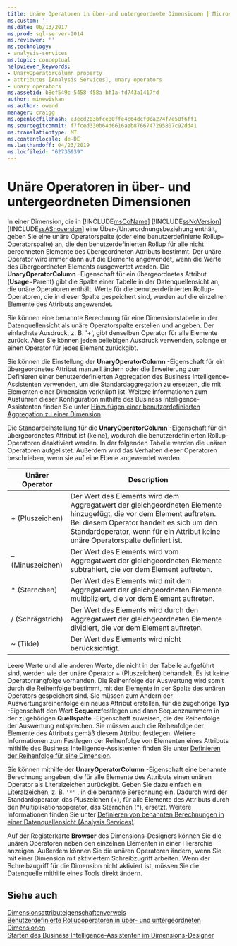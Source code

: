 ```yaml
---
title: Unäre Operatoren in über-und untergeordnete Dimensionen | Microsoft-Dokumentation
ms.custom: ''
ms.date: 06/13/2017
ms.prod: sql-server-2014
ms.reviewer: ''
ms.technology:
- analysis-services
ms.topic: conceptual
helpviewer_keywords:
- UnaryOperatorColumn property
- attributes [Analysis Services], unary operators
- unary operators
ms.assetid: b8ef549c-5458-458a-bf1a-fd743a1417fd
author: minewiskan
ms.author: owend
manager: craigg
ms.openlocfilehash: e3ecd203bfce80ffe4c64dcf0ca274f7e50f6ff1
ms.sourcegitcommit: f7fced330b64d6616aeb8766747295807c92dd41
ms.translationtype: MT
ms.contentlocale: de-DE
ms.lasthandoff: 04/23/2019
ms.locfileid: "62736939"
---
```

# <a name="unary-operators-in-parent-child-dimensions"></a>Unäre Operatoren in über- und untergeordneten Dimensionen
  In einer Dimension, die in [!INCLUDE[msCoName](../../includes/msconame-md.md)] [!INCLUDE[ssNoVersion](../../includes/ssnoversion-md.md)] [!INCLUDE[ssASnoversion](../../includes/ssasnoversion-md.md)] eine Über-/Unterordnungsbeziehung enthält, geben Sie eine unäre Operatorspalte (oder eine benutzerdefinierte Rollup-Operatorspalte) an, die den benutzerdefinierten Rollup für alle nicht berechneten Elemente des übergeordneten Attributs bestimmt. Der unäre Operator wird immer dann auf die Elemente angewendet, wenn die Werte des übergeordneten Elements ausgewertet werden. Die **UnaryOperatorColumn** -Eigenschaft für ein übergeordnetes Attribut (**Usage**=Parent) gibt die Spalte einer Tabelle in der Datenquellensicht an, die unäre Operatoren enthält. Werte für die benutzerdefinierten Rollup-Operatoren, die in dieser Spalte gespeichert sind, werden auf die einzelnen Elemente des Attributs angewendet.  
  
 Sie können eine benannte Berechnung für eine Dimensionstabelle in der Datenquellensicht als unäre Operatorspalte erstellen und angeben. Der einfachste Ausdruck, z. B. '+', gibt denselben Operator für alle Elemente zurück. Aber Sie können jeden beliebigen Ausdruck verwenden, solange er einen Operator für jedes Element zurückgibt.  
  
 Sie können die Einstellung der **UnaryOperatorColumn** -Eigenschaft für ein übergeordnetes Attribut manuell ändern oder die Erweiterung zum Definieren einer benutzerdefinierten Aggregation des Business Intelligence-Assistenten verwenden, um die Standardaggregation zu ersetzen, die mit Elementen einer Dimension verknüpft ist. Weitere Informationen zum Ausführen dieser Konfiguration mithilfe des Business Intelligence-Assistenten finden Sie unter [Hinzufügen einer benutzerdefinierten Aggregation zu einer Dimension](bi-wizard-add-a-custom-aggregation-to-a-dimension.md).  
  
 Die Standardeinstellung für die **UnaryOperatorColumn** -Eigenschaft für ein übergeordnetes Attribut ist (keine), wodurch die benutzerdefinierten Rollup-Operatoren deaktiviert werden. In der folgenden Tabelle werden die unären Operatoren aufgelistet. Außerdem wird das Verhalten dieser Operatoren beschrieben, wenn sie auf eine Ebene angewendet werden.  
  
|Unärer Operator|Description|  
|--------------------|-----------------|  
|+ (Pluszeichen)|Der Wert des Elements wird dem Aggregatwert der gleichgeordneten Elemente hinzugefügt, die vor dem Element auftreten. Bei diesem Operator handelt es sich um den Standardoperator, wenn für ein Attribut keine unäre Operatorspalte definiert ist.|  
|– (Minuszeichen)|Der Wert des Elements wird vom Aggregatwert der gleichgeordneten Elemente subtrahiert, die vor dem Element auftreten.|  
|* (Sternchen)|Der Wert des Elements wird mit dem Aggregatwert der gleichgeordneten Elemente multipliziert, die vor dem Element auftreten.|  
|/ (Schrägstrich)|Der Wert des Elements wird durch den Aggregatwert der gleichgeordneten Elemente dividiert, die vor dem Element auftreten.|  
|~ (Tilde)|Der Wert des Elements wird nicht berücksichtigt.|  
  
 Leere Werte und alle anderen Werte, die nicht in der Tabelle aufgeführt sind, werden wie der unäre Operator + (Pluszeichen) behandelt. Es ist keine Operatorrangfolge vorhanden. Die Reihenfolge der Auswertung wird somit durch die Reihenfolge bestimmt, mit der Elemente in der Spalte des unären Operators gespeichert sind. Sie müssen zum Ändern der Auswertungsreihenfolge ein neues Attribut erstellen, für die zugehörige **Typ** -Eigenschaft den Wert **Sequenz**festlegen und dann Sequenznummern in der zugehörigen **Quellspalte** -Eigenschaft zuweisen, die der Reihenfolge der Auswertung entsprechen. Sie müssen auch die Reihenfolge der Elemente des Attributs gemäß diesem Attribut festlegen. Weitere Informationen zum Festlegen der Reihenfolge von Elementen eines Attributs mithilfe des Business Intelligence-Assistenten finden Sie unter [Definieren der Reihenfolge für eine Dimension](bi-wizard-define-the-ordering-for-a-dimension.md).  
  
 Sie können mithilfe der **UnaryOperatorColumn** -Eigenschaft eine benannte Berechnung angeben, die für alle Elemente des Attributs einen unären Operator als Literalzeichen zurückgibt. Geben Sie dazu einfach ein Literalzeichen, z. B. `'*'` , in die benannte Berechnung ein. Dadurch wird der Standardoperator, das Pluszeichen (+), für alle Elemente des Attributs durch den Multiplikationsoperator, das Sternchen (*), ersetzt. Weitere Informationen finden Sie unter [Definieren von benannten Berechnungen in einer Datenquellensicht &#40;Analysis Services&#41;](define-named-calculations-in-a-data-source-view-analysis-services.md).  
  
 Auf der Registerkarte **Browser** des Dimensions-Designers können Sie die unären Operatoren neben den einzelnen Elementen in einer Hierarchie anzeigen. Außerdem können Sie die unären Operatoren ändern, wenn Sie mit einer Dimension mit aktiviertem Schreibzugriff arbeiten. Wenn der Schreibzugriff für die Dimension nicht aktiviert ist, müssen Sie die Datenquelle mithilfe eines Tools direkt ändern.  
  
## <a name="see-also"></a>Siehe auch  
 [Dimensionsattributeigenschaftenverweis](dimension-attribute-properties-reference.md)   
 [Benutzerdefinierte Rollupoperatoren in über- und untergeordneten Dimensionen](parent-child-dimension-attributes-custom-rollup-operators.md)   
 [Starten des Business Intelligence-Assistenten im Dimensions-Designer](database-dimensions-bi-wizard-in-dimension-designer.md)  
  
  
